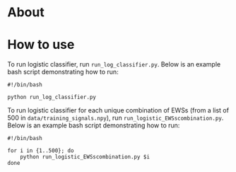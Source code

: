 # About

# How to use

To run logistic classifier, run `run_log_classifier.py`. Below is an example bash script demonstrating how to run:

```
#!/bin/bash

python run_log_classifier.py

```

To run logistic classifier for each unique combination of EWSs (from a list of 500 in `data/training_signals.npy`), run `run_logistic_EWSscombination.py`. Below is an example bash script demonstrating how to run:
```
#!/bin/bash

for i in {1..500}; do 
    python run_logistic_EWSscombination.py $i
done 


```
